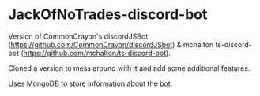 # JackOfNoTrades-discord-bot
Version of CommonCrayon's discordJSBot (https://github.com/CommonCrayon/discordJSbot) & mchalton ts-discord-bot (https://github.com/mchalton/ts-discord-bot). 

Cloned a version to mess around with it and add some additional features.

Uses MongoDB to store information about the bot.
